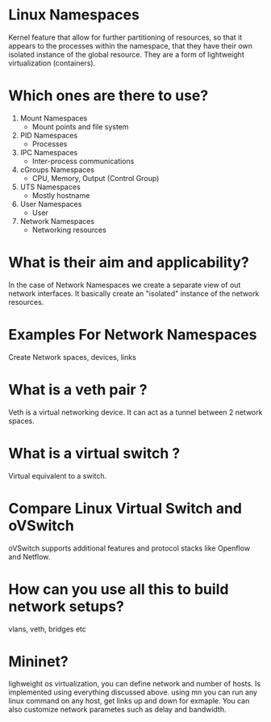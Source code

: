 # Linux Namespaces
Kernel feature that allow for further partitioning of resources, so that it appears to the processes within the namespace, that they have their own isolated instance of the global resource. They are a form of lightweight virtualization (containers).
# Which ones are there to use?
1) Mount Namespaces
    - Mount points and file system
2) PID Namespaces
    - Processes
3) IPC Namespaces
    - Inter-process communications
4) cGroups Namespaces
    - CPU, Memory, Output (Control Group)
5) UTS Namespaces
    - Mostly hostname
6) User Namespaces
    - User
7) Network Namespaces
    - Networking resources
# What is their aim and applicability?
In the case of Network Namespaces we create a separate view of out network interfaces. It basically create an "isolated" instance of the network resources.

# Examples For Network Namespaces
Create Network spaces, devices, links

# What is a veth pair ?
Veth is a virtual networking device. It can act as a tunnel between 2 network spaces.
# What is a virtual switch ?
Virtual equivalent to a switch.

# Compare Linux Virtual Switch and oVSwitch
oVSwitch supports additional features and protocol stacks like Openflow and Netflow.

# How can you use all this to build network setups?
vlans, veth, bridges etc

# Mininet?
lighweight os virtualization, you can define network and number of hosts. Is implemented using everything discussed above. using mn you can run any linux command on any host, get links up and down for exmaple. You can also customize network parametes such as delay and bandwidth.
